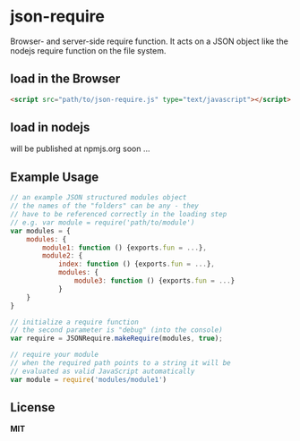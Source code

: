 # json-require

Browser- and server-side require function. It acts on a JSON object like the nodejs require function on the file system.

## load in the Browser

```html
<script src="path/to/json-require.js" type="text/javascript"></script>
```

## load in nodejs

will be published at npmjs.org soon ...

## Example Usage

``` js
// an example JSON structured modules object
// the names of the "folders" can be any - they
// have to be referenced correctly in the loading step
// e.g. var module = require('path/to/module')
var modules = {
	modules: {
		module1: function () {exports.fun = ...},
		module2: {
			index: function () {exports.fun = ...},
			modules: {
				module3: function () {exports.fun = ...}
			}
	}
}

// initialize a require function
// the second parameter is "debug" (into the console)
var require = JSONRequire.makeRequire(modules, true);

// require your module
// when the required path points to a string it will be
// evaluated as valid JavaScript automatically
var module = require('modules/module1')

```
## License

**MIT**